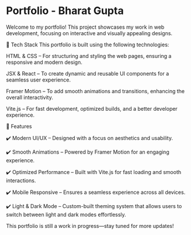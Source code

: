 # Portfolio - Bharat Gupta

Welcome to my portfolio! This project showcases my work in web development, focusing on interactive and visually appealing designs.

🚀 Tech Stack
This portfolio is built using the following technologies:

HTML & CSS – For structuring and styling the web pages, ensuring a responsive and modern design.

JSX & React – To create dynamic and reusable UI components for a seamless user experience.

Framer Motion – To add smooth animations and transitions, enhancing the overall interactivity.

Vite.js – For fast development, optimized builds, and a better developer experience.

🎨 Features

✔️ Modern UI/UX – Designed with a focus on aesthetics and usability.

✔️ Smooth Animations – Powered by Framer Motion for an engaging experience.

✔️ Optimized Performance – Built with Vite.js for fast loading and smooth interactions.

✔️ Mobile Responsive – Ensures a seamless experience across all devices.

✔️ Light & Dark Mode – Custom-built theming system that allows users to switch between light and dark modes effortlessly.

This portfolio is still a work in progress—stay tuned for more updates!
